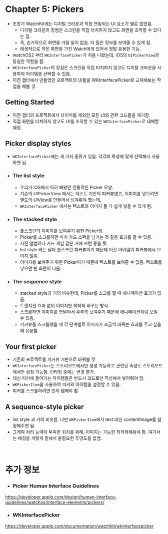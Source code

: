 # Chapter 5: Pickers

- 초창기 WatchKit에는 디지털 크라운과 직접 연동되는 UI 요소가 별로 없었음.
  - 디지털 크라운의 장점은 스크린을 직접 터치하지 않고도 화면을 조작할 수 있다는 점.
  - 즉, 손가락으로 화면을 가릴 일이 없음. 더 많은 정보를 보여줄 수 있게 됨.
  - 태생적으로 작은 화면을 가진 Watch에게 있어서 정말 유용한 기능.
- watchOS2 부터 `WKInterfacePicker`가 처음 나왔는데, iOS의 `UIPickerView`와 동일한 역할을 함.
- `WKInterfacePicker`의 장점은 스크린을 직접 터치하지 않고도 디지털 크라운을 사용하여 아이템을 선택할 수 있음.
- 이전 챕터에서 만들었던 프로젝트의 UI들을 WKInterfacePicker로 교체해보는 작업을 해볼 것.

## Getting Started
- 이전 챕터의 프로젝트에서 타이머를 제외한 모든 UI와 관련 코드들을 제거함.
- 직접 화면을 터치하지 않고도 UI를 조작할 수 있는 `WKInterfacePicker`로 대체할 예정.

## Picker display styles
- `WKInterfacePicker`에는 세 가지 종류가 있음. 각각의 특성에 맞게 선택해서 사용하면 됨.
- ### The list style
  - 우리가 iOS에서 익히 봐왔던 전통적인 Picker 모양.
  - 기존의 UIPickerView 에서는 텍스트 기반의 피커뷰였고, 이미지를 넣으려면 별도의 UIView를 만들어서 넘겨줘야 했는데,
  - `WKInterfacePicker` 에서는 텍스트와 이미지 둘 다 쉽게 넣을 수 있게 됨.
- ### The stacked style
  - 풀스크린의 이미지를 보여주기 위한 Picker임.
  - Picker를 스크롤하면 마치 카드 스택을 넘기는 것 같은 효과를 줄 수 있음.
  - 사진 앨범이나 카드 게임 같은 거에 쓰면 좋을 듯.
  - list style 와는 달리 풀스크린 피커뷰이기 때문에 이전 아이템이 피커뷰에서 보이지 않음.
  - 이미지를 보여주기 위한 Picker이기 때문에 텍스트를 보여줄 수 없음. 텍스트를 넣으면 빈 화면이 나옴.
- ### The sequence style
  - stacked style과 거의 비슷한데, Picker를 스크롤 할 때 애니메이션 효과가 없음.
  - 트랜지션 효과 없이 이미지만 착착착 바꾸는 방식.
  - 스크롤하면 이미지를 연달아서 주루룩 보여주기 때문에 애니메이션처럼 보일 수 있음.
  - 피커뷰를 스크롤했을 때 각 단계별로 이미지가 조금씩 바뀌는 효과를 주고 싶을 때 유용함.
  
## Your first picker
- 기존의 프로젝트를 피커뷰 기반으로 바꿔볼 것
- `WKInterfacePicker`는 스토리보드에서만 생성 가능하고 관련된 속성도 스토리보드에서만 설정 가능함. 런타임 중에는 변경 불가.
- 대신 피커에 들어가는 아이템들은 반드시 코드로만 작성해서 넣어줘야 함.
- `WKPickerItem`을 사용하여 피커의 아이템을 설정할 수 있음.
- 피커를 스크롤하려면 먼저 탭해야 함.

## A sequence-style picker
- list style 과 거의 비슷함. 다만 `WKPickerItem`에서 text 대신 contentImage를 설정해주면 됨.
- 그래픽 처리 능력이 부족한 워치를 위해, 이미지는 가능한 최적화해줘야 함. 여기서는 배경을 까맣게 칠해서 불필요한 투명도를 없앰.

<BR>

# 추가 정보
- ### Picker Human Interface Guidelines
https://developer.apple.com/design/human-interface-guidelines/watchos/interface-elements/pickers/

- ### WKInterfacePicker
https://developer.apple.com/documentation/watchkit/wkinterfacepicker

<BR>
